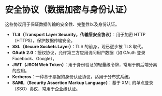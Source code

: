 # 安全协议（数据加密与身份认证）

这些协议用于保证数据传输的安全性、完整性以及身份认证。

- **TLS（Transport Layer Security，传输层安全协议）**：用于加密 HTTP（HTTPS），保护数据传输安全。
- **SSL（Secure Sockets Layer）**：TLS 的前身，现已逐步被 TLS 取代。
- **OAuth 2.0**：授权协议，允许第三方应用访问用户数据（如 OAuth 登录 Facebook、Google）。
- **JWT（JSON Web Token）**：用于身份验证的轻量级令牌，常用于前后端分离的应用。
- **Kerberos**：一种基于票据的身份认证协议，适用于分布式系统。
- **SAML（Security Assertion Markup Language）**：基于 XML 的单点登录（SSO）协议，常用于企业级认证。
